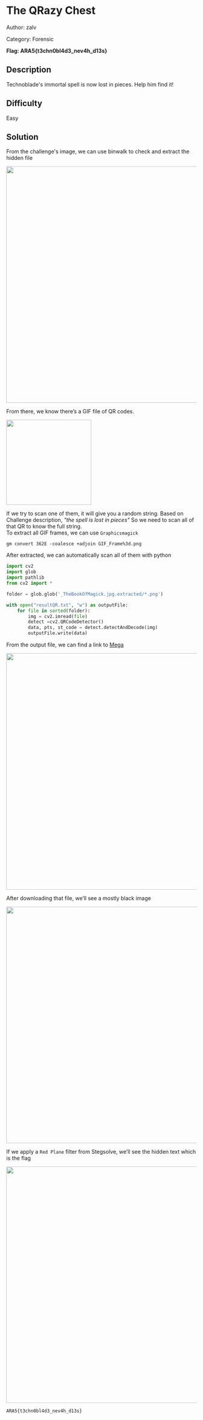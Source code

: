 # The QRazy Chest
Author: zalv

Category: Forensic

**Flag: ARA5{t3chn0bl4d3_nev4h_d13s}**

## Description 
Technoblade's immortal spell is now lost in pieces. Help him find it!

## Difficulty 
Easy

## Solution 
From the challenge's image, we can use binwalk to check and extract the hidden file 

<img src="https://github.com/zalvexe/ARA5Forens/blob/main/The%20QRazy%20Spell/Solution/binwalk.png" width="625">

From there, we know there’s a GIF file of QR codes. 

<img src="https://github.com/zalvexe/ARA5Forens/blob/main/The%20QRazy%20Spell/Solution/Pieces.gif" width="225">

If we try to scan one of them, it will give you a random string. Based on Challenge description, *"the spell is lost in pieces"* So we need to scan all of that QR to know the full string.  
To extract all GIF frames, we can use ```Graphicsmagick```

```gm convert 362E -coalesce +adjoin GIF_Frame%3d.png```

After extracted, we can automatically scan all of them with python 

```python
import cv2
import glob
import pathlib
from cv2 import *

folder = glob.glob('_TheBookOfMagick.jpg.extracted/*.png')

with open("resultQR.txt", "w") as outputFile:
    for file in sorted(folder):
        img = cv2.imread(file)
        detect =cv2.QRCodeDetector()
        data, pts, st_code = detect.detectAndDecode(img)
        outputFile.write(data)

```
From the output file, we can find a link to [Mega](https://mega.nz/file/TUVxRQpZ#AMmOgOmA86aVmk0wHrWKmMIlgvWKsfvuAleE7BilZBU)

<img src="https://github.com/zalvexe/ARA5Forens/blob/main/The%20QRazy%20Spell/Solution/catResult.png" width="625">

After downloading that file, we’ll see a mostly black image

<img src="https://github.com/zalvexe/ARA5Forens/blob/main/The%20QRazy%20Spell/Solution/Picture1.png" width="625">

If we apply a ```Red Plane``` filter from Stegsolve, we’ll see the hidden text which is the flag

<img src="https://github.com/zalvexe/ARA5Forens/blob/main/The%20QRazy%20Spell/Solution/flag.png" width="625">

```ARA5{t3chn0bl4d3_nev4h_d13s}```
